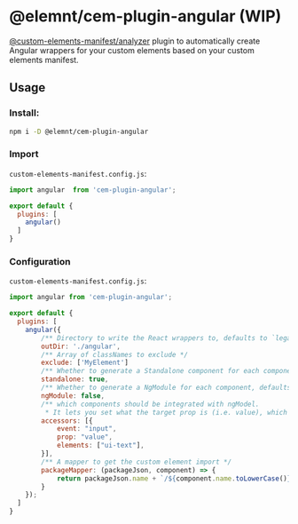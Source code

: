 # @elemnt/cem-plugin-angular (WIP)

[@custom-elements-manifest/analyzer](https://github.com/open-wc/custom-elements-manifest) plugin to automatically create Angular wrappers for your custom elements based on your custom elements manifest.
## Usage

### Install:

```bash
npm i -D @elemnt/cem-plugin-angular
```

### Import

`custom-elements-manifest.config.js`:
```js
import angular  from 'cem-plugin-angular';

export default {
  plugins: [
    angular()
  ]
}
```

### Configuration

`custom-elements-manifest.config.js`:
```js
import angular from 'cem-plugin-angular';

export default {
  plugins: [
    angular({
        /** Directory to write the React wrappers to, defaults to `legacy` */
        outDir: './angular',
        /** Array of classNames to exclude */
        exclude: ['MyElement']
        /** Whether to generate a Standalone component for each component, defaults to `true` */
        standalone: true,
        /** Whether to generate a NgModule for each component, defaults to `true` */
        ngModule: false,
        /** which components should be integrated with ngModel. 
         * It lets you set what the target prop is (i.e. value), which event will cause the target prop to change, and more. */
        accessors: [{
            event: "input",
            prop: "value",
            elements: ["ui-text"],
        }],
        /** A mapper to get the custom element import */
        packageMapper: (packageJson, component) => {
            return packageJson.name + `/${component.name.toLowerCase()}.js`
        }
    });
  ]
}
```
